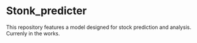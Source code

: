 # Stonk_predicter
This repository features a model designed for stock prediction and analysis. Currenly in the works.
